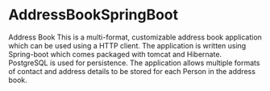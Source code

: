 # AddressBookSpringBoot
Address Book This is a multi-format, customizable address book application which can be used using a HTTP client.  The application is written using Spring-boot which comes packaged with tomcat and Hibernate. PostgreSQL is used for persistence.  The application allows multiple formats of contact and address details to be stored for each Person in the address book. 
